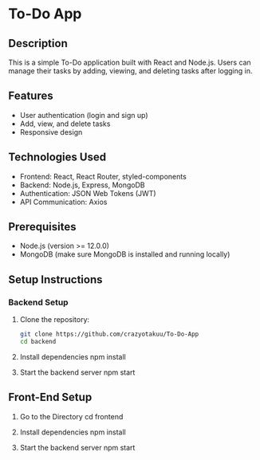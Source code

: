 # To-Do App

## Description
This is a simple To-Do application built with React and Node.js. Users can manage their tasks by adding, viewing, and deleting tasks after logging in.

## Features
- User authentication (login and sign up)
- Add, view, and delete tasks
- Responsive design

## Technologies Used
- Frontend: React, React Router, styled-components
- Backend: Node.js, Express, MongoDB
- Authentication: JSON Web Tokens (JWT)
- API Communication: Axios

## Prerequisites
- Node.js (version >= 12.0.0)
- MongoDB (make sure MongoDB is installed and running locally)

## Setup Instructions

### Backend Setup
1. Clone the repository:
   ```bash
   git clone https://github.com/crazyotakuu/To-Do-App
   cd backend

2. Install dependencies
    npm install

3. Start the backend server
    npm start

## Front-End Setup
1. Go to the Directory
    cd frontend

2. Install dependencies
    npm install

3. Start the backend server
    npm start
